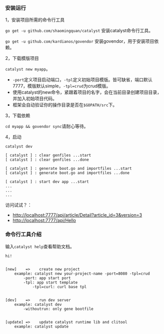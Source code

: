 ### 安装运行

1，安装项目所需的命令行工具

`go get -u github.com/shaomingquan/catalyst` 安装catalyst命令行工具。

`go get -u github.com/kardianos/govendor` 安装govendor，用于安装项目依赖。

2，下载模版项目

`catalyst new myapp`。

* `-port`定义项目启动端口，`-tpl`定义初始项目模版。皆可缺省，端口默认7777，模版默认simple，`-tpl=crud`为crud模版。
* 使用catalyst的new命令，紧跟着项目的名字，会在当前目录创建项目目录，并加入初始项目代码。
* 框架会自动验证你的操作目录是否在`$GOPATH/src`下。

3，下载依赖

`cd myapp && govendor sync`请耐心等待。

4，启动

`catalyst dev`

```
[ catalyst ] : clear genfiles ...start
[ catalyst ] : clear genfiles ...done

[ catalyst ] : generate boot.go and importfiles ...start
[ catalyst ] : generate boot.go and importfiles ...done

[ catalyst ] : start dev app ...start
...
...
...
```

访问试试？：

* [http://localhost:7777/api/article/Detail?article\_id=3&version=3](http://localhost:7777/api/article/Detail?article_id=3&version=3)
* [http://localhost:7777/api/Hello](http://localhost:7777/api/Hello)

### 命令行工具介绍

输入`catalyst help`查看帮助文档。

```
hi!


[new]    =>    create new project
    example: catalyst new your-project-name -port=8080 -tpl=crud
        -port: app start port
        -tpl: app start template
            -tpl=curl: curl base tpl


[dev]    =>    run dev server
    example: catalyst dev
        -withoutrun: only gene bootfile


[update] =>    update catalyst runtime lib and clitool
    example: catalyst update
```



